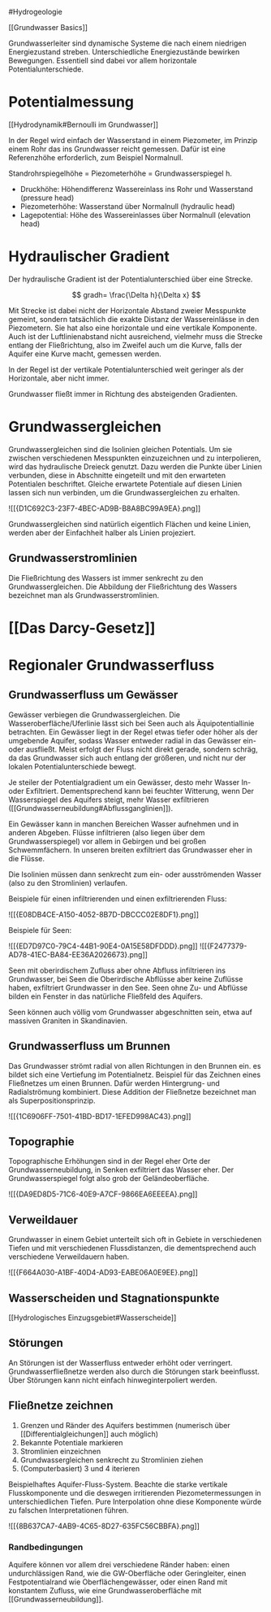 #Hydrogeologie 

[[Grundwasser Basics]]

Grundwasserleiter sind dynamische Systeme die nach einem niedrigen Energiezustand streben. Unterschiedliche Energiezustände bewirken Bewegungen. Essentiell sind dabei vor allem horizontale Potentialunterschiede.

# Potentialmessung

[[Hydrodynamik#Bernoulli im Grundwasser]]

In der Regel wird einfach der Wasserstand in einem Piezometer, im Prinzip einem Rohr das ins Grundwasser reicht gemessen. Dafür ist eine Referenzhöhe erforderlich, zum Beispiel Normalnull.

Standrohrspiegelhöhe = Piezometerhöhe = Grundwasserspiegel h.

- Druckhöhe: Höhendifferenz Wassereinlass ins Rohr und Wasserstand (pressure head)
- Piezometerhöhe: Wasserstand über Normalnull (hydraulic head)
- Lagepotential: Höhe des Wassereinlasses über Normalnull (elevation head)

# Hydraulischer Gradient

Der hydraulische Gradient ist der Potentialunterschied über eine Strecke.

$$
gradh= \frac{\Delta h}{\Delta x}
$$

Mit Strecke ist dabei nicht der Horizontale Abstand zweier Messpunkte gemeint, sondern tatsächlich die exakte Distanz der Wassereinlässe in den Piezometern. Sie hat also eine horizontale und eine vertikale Komponente. Auch ist der Luftlinienabstand nicht ausreichend, vielmehr muss die Strecke entlang der Fließrichtung, also im Zweifel auch um die Kurve, falls der Aquifer eine Kurve macht, gemessen werden.

In der Regel ist der vertikale Potentialunterschied weit geringer als der Horizontale, aber nicht immer.

Grundwasser fließt immer in Richtung des absteigenden Gradienten.

# Grundwassergleichen

Grundwassergleichen sind die Isolinien gleichen Potentials. Um sie zwischen verschiedenen Messpunkten einzuzeichnen und zu interpolieren, wird das hydraulische Dreieck genutzt. Dazu werden die Punkte über Linien verbunden, diese in Abschnitte eingeteilt und mit den erwarteten Potentialen beschriftet. Gleiche erwartete Potentiale auf diesen Linien lassen sich nun verbinden, um die Grundwassergleichen zu erhalten.

![[{D1C692C3-23F7-4BEC-AD9B-B8A8BC99A9EA}.png]]

Grundwassergleichen sind natürlich eigentlich Flächen und keine Linien, werden aber der Einfachheit halber als Linien projeziert.

## Grundwasserstromlinien

Die Fließrichtung des Wassers ist immer senkrecht zu den Grundwassergleichen. Die Abbildung der Fließrichtung des Wassers bezeichnet man als Grundwasserstromlinien.

# [[Das Darcy-Gesetz]]

# Regionaler Grundwasserfluss

## Grundwasserfluss um Gewässer

Gewässer verbiegen die Grundwassergleichen. Die Wasseroberfläche/Uferlinie lässt sich bei Seen auch als Äquipotentiallinie betrachten. Ein Gewässer liegt in der Regel etwas tiefer oder höher als der umgebende Aquifer, sodass Wasser entweder radial in das Gewässer ein- oder ausfließt.  Meist erfolgt der Fluss nicht direkt gerade, sondern schräg, da das Grundwasser sich auch entlang der größeren, und nicht nur der lokalen Potentialunterschiede bewegt. 

Je steiler der Potentialgradient um ein Gewässer, desto mehr Wasser In- oder Exfiltriert. Dementsprechend kann bei feuchter Witterung, wenn Der Wasserspiegel des Aquifers steigt, mehr Wasser exfiltrieren ([[Grundwasserneubildung#Abflussganglinien]]).

Ein Gewässer kann in manchen Bereichen Wasser aufnehmen und in anderen Abgeben. Flüsse infiltrieren (also liegen über dem Grundwasserspiegel) vor allem in Gebirgen und bei großen Schwemmfächern. In unseren breiten exfiltriert das Grundwasser eher in die Flüsse.

Die Isolinien müssen dann senkrecht zum ein- oder ausströmenden Wasser (also zu den Stromlinien) verlaufen.

Beispiele für einen infiltrierenden und einen exfiltrierenden Fluss:

![[{E08DB4CE-A150-4052-8B7D-DBCCC02E8DF1}.png]]

Beispiele für Seen:

![[{ED7D97C0-79C4-44B1-90E4-0A15E58DFDDD}.png]]
![[{F2477379-AD78-41EC-BA84-EE36A2026673}.png]]

Seen mit oberirdischem Zufluss aber ohne Abfluss infiltrieren ins Grundwasser, bei Seen die Oberirdische Abflüsse aber keine Zuflüsse haben, exfiltriert Grundwasser in den See. Seen ohne Zu- und Abflüsse bilden ein Fenster in das natürliche Fließfeld des Aquifers.

Seen können auch völlig vom Grundwasser abgeschnitten sein, etwa auf massiven Graniten in Skandinavien.

## Grundwasserfluss um Brunnen

Das Grundwasser strömt radial von allen Richtungen in den Brunnen ein. es bildet sich eine Vertiefung im Potentialnetz.
Beispiel für das Zeichnen eines Fließnetzes um einen Brunnen. Dafür werden Hintergrung- und Radialströmung kombiniert. Diese Addition der Fließnetze bezeichnet man als Superpositionsprinzip.

![[{1C6906FF-7501-41BD-BD17-1EFED998AC43}.png]]

## Topographie

Topographische Erhöhungen sind in der Regel eher Orte der Grundwasserneubildung, in Senken exfiltriert das Wasser eher. Der Grundwasserspiegel folgt also grob der Geländeoberfläche.

![[{DA9ED8D5-71C6-40E9-A7CF-9866EA6EEEEA}.png]]

## Verweildauer

Grundwasser in einem Gebiet unterteilt sich oft in Gebiete in verschiedenen Tiefen und mit verschiedenen Flussdistanzen, die dementsprechend auch verschiedene Verweildauern haben.

![[{F664A030-A1BF-40D4-AD93-EABE06A0E9EE}.png]]

## Wasserscheiden und Stagnationspunkte

[[Hydrologisches Einzugsgebiet#Wasserscheide]]

## Störungen

An Störungen ist der Wasserfluss entweder erhöht oder verringert. Grundwasserfließnetze werden also durch die Störungen stark beeinflusst. Über Störungen kann nicht einfach hinweginterpoliert werden.

## Fließnetze zeichnen

1. Grenzen und Ränder des Aquifers bestimmen (numerisch über [[Differentialgleichungen]] auch möglich)
2. Bekannte Potentiale markieren
3. Stromlinien einzeichnen
4. Grundwassergleichen senkrecht zu Stromlinien ziehen
5. (Computerbasiert) 3 und 4 iterieren

Beispielhaftes Aquifer-Fluss-System. Beachte die starke vertikale Flusskomponente und die deswegen irritierenden Piezometermessungen in unterschiedlichen Tiefen. Pure Interpolation ohne diese Komponente würde zu falschen Interpretationen führen.

![[{8B637CA7-4AB9-4C65-8D27-635FC56CBBFA}.png]]

### Randbedingungen

Aquifere können vor allem drei verschiedene Ränder haben: einen undurchlässigen Rand, wie die GW-Oberfläche oder Geringleiter, einen Festpotentialrand wie Oberflächengewässer, oder einen Rand mit konstantem Zufluss, wie eine Grundwasseroberfläche mit  [[Grundwasserneubildung]].

